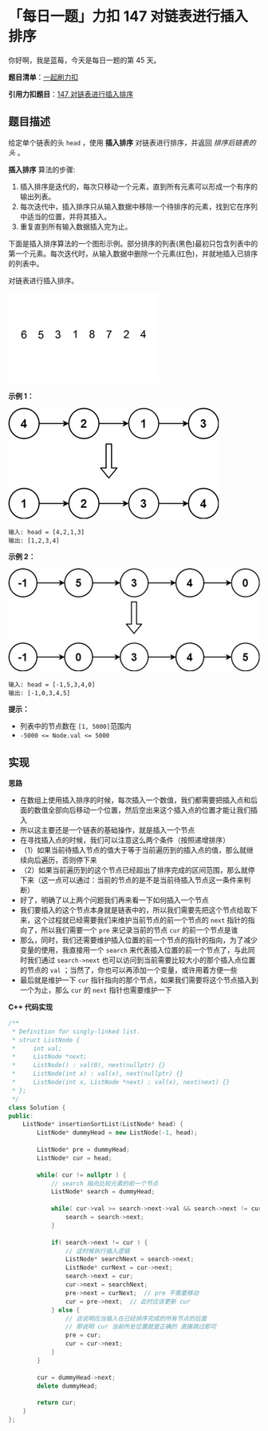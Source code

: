 # 「每日一题」力扣 147 对链表进行插入排序

你好啊，我是蓝莓，今天是每日一题的第 45 天。

**题目清单**：[一起刷力扣](https://blueberry-universe.cn/lc/index.html)

**引用力扣题目**：[147 对链表进行插入排序](https://leetcode.cn/problems/insertion-sort-list/description/)





## 题目描述

给定单个链表的头 `head` ，使用 **插入排序** 对链表进行排序，并返回 *排序后链表的头* 。

**插入排序** 算法的步骤:

1. 插入排序是迭代的，每次只移动一个元素，直到所有元素可以形成一个有序的输出列表。
2. 每次迭代中，插入排序只从输入数据中移除一个待排序的元素，找到它在序列中适当的位置，并将其插入。
3. 重复直到所有输入数据插入完为止。

下面是插入排序算法的一个图形示例。部分排序的列表(黑色)最初只包含列表中的第一个元素。每次迭代时，从输入数据中删除一个元素(红色)，并就地插入已排序的列表中。

对链表进行插入排序。

![img](content.assets/1724130387-qxfMwx-Insertion-sort-example-300px.gif)

 

**示例 1：**

![img](content.assets/1724130414-QbPAjl-image.png)

```
输入: head = [4,2,1,3]
输出: [1,2,3,4]
```

**示例 2：**

![img](content.assets/1724130432-zoOvdI-image.png)

```
输入: head = [-1,5,3,4,0]
输出: [-1,0,3,4,5]
```

 

**提示：**



- 列表中的节点数在 `[1, 5000]`范围内
- `-5000 <= Node.val <= 5000`





## 实现

**思路**

- 在数组上使用插入排序的时候，每次插入一个数值，我们都需要把插入点和后面的数值全部向后移动一个位置，然后空出来这个插入点的位置才能让我们插入
- 所以这主要还是一个链表的基础操作，就是插入一个节点
- 在寻找插入点的时候，我们可以注意这么两个条件（按照递增排序）
- （1）如果当前待插入节点的值大于等于当前遍历到的插入点的值，那么就继续向后遍历，否则停下来
- （2）如果当前遍历到的这个节点已经超出了排序完成的区间范围，那么就停下来（这一点可以通过：当前的节点的是不是当前待插入节点这一条件来判断）
- 好了，明确了以上两个问题我们再来看一下如何插入一个节点
- 我们要插入的这个节点本身就是链表中的，所以我们需要先把这个节点给取下来，这个过程就已经需要我们来维护当前节点的前一个节点的 `next` 指针的指向了，所以我们需要一个 `pre` 来记录当前的节点  `cur` 的前一个节点是谁
- 那么，同时，我们还需要维护插入位置的前一个节点的指针的指向，为了减少变量的使用，我直接用一个 `search` 来代表插入位置的前一个节点了，与此同时我们通过 `search->next` 也可以访问到当前需要比较大小的那个插入点位置的节点的 `val` ；当然了，你也可以再添加一个变量，或许用着方便一些
- 最后就是维护一下 `cur` 指针指向的那个节点，如果我们需要将这个节点插入到一个为止，那么 `cur` 的 `next` 指针也需要维护一下





**C++ 代码实现**

```c++
/**
 * Definition for singly-linked list.
 * struct ListNode {
 *     int val;
 *     ListNode *next;
 *     ListNode() : val(0), next(nullptr) {}
 *     ListNode(int x) : val(x), next(nullptr) {}
 *     ListNode(int x, ListNode *next) : val(x), next(next) {}
 * };
 */
class Solution {
public:
    ListNode* insertionSortList(ListNode* head) {
        ListNode* dummyHead = new ListNode(-1, head);

        ListNode* pre = dummyHead;
        ListNode* cur = head;

        while( cur != nullptr ) {
            // search 指向比较元素的前一个节点
            ListNode* search = dummyHead;

            while( cur->val >= search->next->val && search->next != cur ) {
                search = search->next;
            }

            if( search->next != cur ) {
                // 这时候执行插入逻辑
                ListNode* searchNext = search->next;
                ListNode* curNext = cur->next;
                search->next = cur;
                cur->next = searchNext;
                pre->next = curNext;  // pre 不需要移动
                cur = pre->next;  // 此时应该更新 cur
            } else {
                // 这说明应当插入在已经排序完成的所有节点的后面
                // 那说明 cur 当前所处位置就是正确的 直接跳过即可
                pre = cur;
                cur = cur->next;
            }
        }

        cur = dummyHead->next;
        delete dummyHead;
        
        return cur;
    }
};
```

